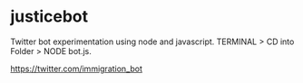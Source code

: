 # justicebot
Twitter bot experimentation using node and javascript.  TERMINAL > CD into Folder > NODE bot.js.  

https://twitter.com/immigration_bot
